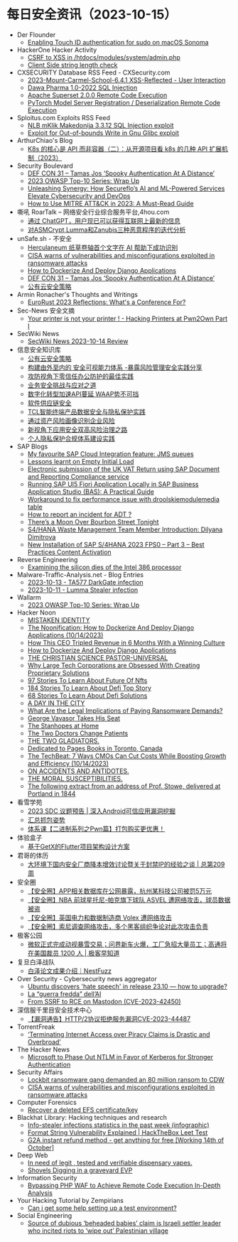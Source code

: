 # 每日安全资讯（2023-10-15）

- Der Flounder
  - [Enabling Touch ID authentication for sudo on macOS Sonoma](https://derflounder.wordpress.com/2023/10/14/enabling-touch-id-authentication-for-sudo-on-macos-sonoma/)
- HackerOne Hacker Activity
  - [CSRF to XSS in /htdocs/modules/system/admin.php](https://hackerone.com/reports/1096123)
  - [Client Side string length check](https://hackerone.com/reports/1244798)
- CXSECURITY Database RSS Feed - CXSecurity.com
  - [2023-Mount-Carmel-School-6.4.1 XSS-Reflected - User Interaction](https://cxsecurity.com/issue/WLB-2023100036)
  - [Dawa Pharma 1.0-2022 SQL Injection](https://cxsecurity.com/issue/WLB-2023100035)
  - [Apache Superset 2.0.0 Remote Code Execution](https://cxsecurity.com/issue/WLB-2023100034)
  - [PyTorch Model Server Registration / Deserialization Remote Code Execution](https://cxsecurity.com/issue/WLB-2023100033)
- Sploitus.com Exploits RSS Feed
  - [NLB mKlik Makedonija 3.3.12 SQL Injection exploit](https://sploitus.com/exploit?id=ZSL-2023-5797&utm_source=rss&utm_medium=rss)
  - [Exploit for Out-of-bounds Write in Gnu Glibc exploit](https://sploitus.com/exploit?id=398F00E7-9276-57C5-BCB5-4DD1CC774921&utm_source=rss&utm_medium=rss)
- ArthurChiao's Blog
  - [K8s 的核心是 API 而非容器（二）：从开源项目看 k8s 的几种 API 扩展机制（2023）](https://arthurchiao.github.io/blog/k8s-is-about-apis-2-zh/)
- Security Boulevard
  - [DEF CON 31 – Tamas Jos ‘Spooky Authentication At A Distance’](https://securityboulevard.com/2023/10/def-con-31-tamas-jos-spooky-authentication-at-a-distance/)
  - [2023 OWASP Top-10 Series: Wrap Up](https://securityboulevard.com/2023/10/2023-owasp-top-10-series-wrap-up/)
  - [Unleashing Synergy: How Secureflo’s AI and ML-Powered Services Elevate Cybersecurity and DevOps](https://securityboulevard.com/2023/10/unleashing-synergy-how-secureflos-ai-and-ml-powered-services-elevate-cybersecurity-and-devops/)
  - [How to Use MITRE ATT&CK in 2023: A Must-Read Guide](https://securityboulevard.com/2023/10/how-to-use-mitre-attck-in-2023-a-must-read-guide/)
- 嘶吼 RoarTalk – 网络安全行业综合服务平台,4hou.com
  - [通过 ChatGPT，用户现已可以获得互联网上最新的信息](https://www.4hou.com/posts/onlj)
  - [对ASMCrypt,Lumma和Zanubis三种恶意程序的迭代分析](https://www.4hou.com/posts/nmkR)
- unSafe.sh - 不安全
  - [Herculaneum 纸草卷轴首个文字在 AI 帮助下成功识别](https://buaq.net/go-189271.html)
  - [CISA warns of vulnerabilities and misconfigurations exploited in ransomware attacks](https://buaq.net/go-189243.html)
  - [How to Dockerize And Deploy Django Applications](https://buaq.net/go-189246.html)
  - [DEF CON 31 – Tamas Jos ‘Spooky Authentication At A Distance’](https://buaq.net/go-189238.html)
  - [公有云安全策略](https://buaq.net/go-189273.html)
- Armin Ronacher's Thoughts and Writings
  - [EuroRust 2023 Reflections: What's a Conference For?](http://lucumr.pocoo.org/2023/10/14/eurorust-whats-a-conference)
- Sec-News 安全文摘
  - [Your printer is not your printer ! - Hacking Printers at Pwn2Own Part I](https://govuln.com/news/url/6nKq)
- SecWiki News
  - [SecWiki News 2023-10-14 Review](http://www.sec-wiki.com/?2023-10-14)
- 信息安全知识库
  - [公有云安全策略](https://vipread.com/library/topic/3946)
  - [构建由外至内的 安全可视能力体系 -暴露风险管理安全实践分享](https://vipread.com/library/topic/3947)
  - [攻防视角下零信任办公防护的最佳实践](https://vipread.com/library/topic/3948)
  - [业务安全挑战与应对之道](https://vipread.com/library/topic/3949)
  - [数字化转型加速API蔓延 WAAP势不可挡](https://vipread.com/library/topic/3950)
  - [软件供应链安全](https://vipread.com/library/topic/3951)
  - [TCL智能终端产品数据安全与隐私保护实践](https://vipread.com/library/topic/3952)
  - [通过资产风险画像识别企业风险](https://vipread.com/library/topic/3953)
  - [新视角下应用安全双高风险治理之路](https://vipread.com/library/topic/3954)
  - [个人隐私保护合规体系建设实践](https://vipread.com/library/topic/3955)
- SAP Blogs
  - [My favourite SAP Cloud Integration feature: JMS queues](https://blogs.sap.com/2023/10/14/my-favourite-sap-cloud-integration-feature-jms-queues/)
  - [Lessons learnt on Empty Initial Load](https://blogs.sap.com/2023/10/14/lessons-learnt-on-empty-initial-load/)
  - [Electronic submission of the UK VAT Return using SAP Document and Reporting Compliance service](https://blogs.sap.com/2023/10/14/electronic-submission-of-the-uk-vat-return-using-sap-document-and-reporting-compliance-service/)
  - [Running SAP UI5 Fiori Application Locally in SAP Business Application Studio (BAS): A Practical Guide](https://blogs.sap.com/2023/10/14/running-sap-ui5-fiori-application-locally-in-sap-business-application-studio-bas-a-practical-guide/)
  - [Workaround to fix performance issue with droolskiemodulemedia table](https://blogs.sap.com/2023/10/14/workaround-to-fix-performance-issue-with-droolskiemodulemedia-table/)
  - [How to report an incident for ADT ?](https://blogs.sap.com/2023/10/14/how-to-report-an-incident-for-adt/)
  - [There’s a Moon Over Bourbon Street Tonight](https://blogs.sap.com/2023/10/14/theres-a-moon-over-bourbon-street-tonight/)
  - [S4/HANA Waste Management Team Member Introduction: Dilyana Dimitrova](https://blogs.sap.com/2023/10/14/s4-hana-waste-management-team-member-introduction-dilyana-dimitrova/)
  - [New Installation of SAP S/4HANA 2023 FPS0 – Part 3 – Best Practices Content Activation](https://blogs.sap.com/2023/10/14/new-installation-of-sap-s-4hana-2023-fps0-part-3-best-practices-content-activation/)
- Reverse Engineering
  - [Examining the silicon dies of the Intel 386 processor](https://www.reddit.com/r/ReverseEngineering/comments/177w2bm/examining_the_silicon_dies_of_the_intel_386/)
- Malware-Traffic-Analysis.net - Blog Entries
  - [2023-10-13 - TA577 DarkGate infection](https://www.malware-traffic-analysis.net/2023/10/13/index.html)
  - [2023-10-11 - Lumma Stealer infection](https://www.malware-traffic-analysis.net/2023/10/11/index.html)
- Wallarm
  - [2023 OWASP Top-10 Series: Wrap Up](https://lab.wallarm.com/wrap-up/)
- Hacker Noon
  - [MISTAKEN IDENTITY](https://hackernoon.com/mistaken-identity?source=rss)
  - [The Noonification: How to Dockerize And Deploy Django Applications  (10/14/2023)](https://hackernoon.com/10-14-2023-noonification?source=rss)
  - [How This CEO Tripled Revenue in 6 Months With a Winning Culture](https://hackernoon.com/how-this-ceo-tripled-revenue-in-6-months-with-a-winning-culture?source=rss)
  - [How to Dockerize And Deploy Django Applications](https://hackernoon.com/how-to-dockerize-and-deploy-django-applications?source=rss)
  - [THE CHRISTIAN SCIENCE PASTOR-UNIVERSAL](https://hackernoon.com/the-christian-science-pastor-universal?source=rss)
  - [Why Large Tech Corporations are Obsessed With Creating Proprietary Solutions](https://hackernoon.com/why-large-tech-corporations-are-obsessed-with-creating-proprietary-solutions?source=rss)
  - [97 Stories To Learn About Future Of Nfts](https://hackernoon.com/97-stories-to-learn-about-future-of-nfts?source=rss)
  - [184 Stories To Learn About Defi Top Story](https://hackernoon.com/184-stories-to-learn-about-defi-top-story?source=rss)
  - [68 Stories To Learn About Defi Solutions](https://hackernoon.com/68-stories-to-learn-about-defi-solutions?source=rss)
  - [A DAY IN THE CITY](https://hackernoon.com/a-day-in-the-city?source=rss)
  - [What Are the Legal Implications of Paying Ransomware Demands?](https://hackernoon.com/what-are-the-legal-implications-of-paying-ransomware-demands?source=rss)
  - [George Vavasor Takes His Seat](https://hackernoon.com/george-vavasor-takes-his-seat?source=rss)
  - [The Stanhopes at Home](https://hackernoon.com/the-stanhopes-at-home?source=rss)
  - [The Two Doctors Change Patients](https://hackernoon.com/the-two-doctors-change-patients?source=rss)
  - [THE TWO GLADIATORS.](https://hackernoon.com/the-two-gladiators?source=rss)
  - [Dedicated to Pages Books in Toronto, Canada](https://hackernoon.com/dedicated-to-pages-books-in-toronto-canada?source=rss)
  - [The TechBeat: 7 Ways CMOs Can Cut Costs While Boosting Growth and Efficiency (10/14/2023)](https://hackernoon.com/10-14-2023-techbeat?source=rss)
  - [ON ACCIDENTS AND ANTIDOTES.](https://hackernoon.com/on-accidents-and-antidotes?source=rss)
  - [THE MORAL SUSCEPTIBILITIES.](https://hackernoon.com/the-moral-susceptibilities?source=rss)
  - [The following extract from an address of Prof. Stowe, delivered at Portland in 1844](https://hackernoon.com/the-following-extract-from-an-address-of-prof-stowe-delivered-at-portland-in-1844?source=rss)
- 看雪学苑
  - [2023 SDC 议题预告 | 深入Android可信应用漏洞挖掘](https://mp.weixin.qq.com/s?__biz=MjM5NTc2MDYxMw==&mid=2458523106&idx=1&sn=cda72f7fdac51544a6c24882f5829f02&chksm=b18d256886faac7eee7786f980ac1a5c90697efa5d06fb6a9bae5edbe08a192a9a8b40bfa61c&scene=58&subscene=0#rd)
  - [汇总抓包姿势](https://mp.weixin.qq.com/s?__biz=MjM5NTc2MDYxMw==&mid=2458523106&idx=2&sn=9bd2c375ae6a68885425e336b5359ff1&chksm=b18d256886faac7e3de64677e080714f79c2d0863bc81fb3a9ada675020791fca0a3e97a61ae&scene=58&subscene=0#rd)
  - [体系课【二进制系列之Pwn篇】打包购买更优惠！](https://mp.weixin.qq.com/s?__biz=MjM5NTc2MDYxMw==&mid=2458523106&idx=3&sn=94f2c25a389019b27952d50c27004ad6&chksm=b18d256886faac7e2bb0390e59514d37582484eed46d78a49f88a8df95b826172994948737b4&scene=58&subscene=0#rd)
- 体验盒子
  - [基于GetX的Flutter项目架构设计方案](https://www.uedbox.com/post/69187/)
- 君哥的体历
  - [大环境下国内安全厂商降本增效讨论暨关于封禁IP的经验之谈  | 总第209周](https://mp.weixin.qq.com/s?__biz=MzI2MjQ1NTA4MA==&mid=2247490086&idx=1&sn=779a0c676bc3328ef3e6f005ddf0c263&chksm=ea4bb061dd3c3977d3dfb40b260edae0565672b59aa2c08175dbc2a891a1488dc7db295cd30b&scene=58&subscene=0#rd)
- 安全圈
  - [【安全圈】APP相关数据库在公网暴露，杭州某科技公司被罚5万元](https://mp.weixin.qq.com/s?__biz=MzIzMzE4NDU1OQ==&mid=2652046507&idx=1&sn=a2aab4104bb11e8a546651cfc80a35e3&chksm=f36e28ebc419a1fd08bacdfa597cd323c277d55b7e0e5cb2cd09f68e3076b8be96e83d2defa5&scene=58&subscene=0#rd)
  - [【安全圈】NBA 前球星托尼-帕克旗下球队 ASVEL 遭网络攻击，球员数据被盗](https://mp.weixin.qq.com/s?__biz=MzIzMzE4NDU1OQ==&mid=2652046507&idx=2&sn=0bbed9c5895ab4815d9f0471687c9ff4&chksm=f36e28ebc419a1fd95fa9d9ba67954abb96417a4d727b4a93186eb84ca398dc63d6317a09e68&scene=58&subscene=0#rd)
  - [【安全圈】英国电力和数据制造商 Volex 遭网络攻击](https://mp.weixin.qq.com/s?__biz=MzIzMzE4NDU1OQ==&mid=2652046507&idx=3&sn=829b66a0fb1cbcfb964484e474b345fa&chksm=f36e28ebc419a1fdd6924bc11af7da604b705574a648659a2a08463956ffa16187a7ba556626&scene=58&subscene=0#rd)
  - [【安全圈】索尼调查网络攻击，多个黑客组织争论对此次攻击负责](https://mp.weixin.qq.com/s?__biz=MzIzMzE4NDU1OQ==&mid=2652046507&idx=4&sn=3d5bfe75e13384089122f65497766928&chksm=f36e28ebc419a1fde8c546a0b35fb6945b600b960e77833bf062387add3cb1cf7f60f5b67702&scene=58&subscene=0#rd)
- 极客公园
  - [微软正式完成动视暴雪交易；问界新车火爆，工厂急招大量员工；高通将在美国裁员 1200 人 | 极客早知道](https://mp.weixin.qq.com/s?__biz=MTMwNDMwODQ0MQ==&mid=2653015945&idx=1&sn=85d3022e41cbaaba193adb8dd3b2d03b&chksm=7e54b23f49233b29d161dabcbc038ac9f47b07c65ab01d9152213021ece9a7d9ce69b120b6f2&scene=58&subscene=0#rd)
- 复旦白泽战队
  - [白泽论文成果介绍｜NestFuzz](https://mp.weixin.qq.com/s?__biz=MzU4NzUxOTI0OQ==&mid=2247487086&idx=1&sn=c870048fb53419f493a22484f8509dcf&chksm=fdeb8a10ca9c03067b1a592052f2ff7a2206845964d874dc45b08a407366f2f958bac04c9d5c&scene=58&subscene=0#rd)
- Over Security - Cybersecurity news aggregator
  - [Ubuntu discovers 'hate speech' in release 23.10 — how to upgrade?](https://www.bleepingcomputer.com/news/security/ubuntu-discovers-hate-speech-in-release-2310-how-to-upgrade/)
  - [La “guerra fredda” dell’AI](https://www.guerredirete.it/la-guerra-fredda-dell-ai/)
  - [From SSRF to RCE on Mastodon (CVE-2023-42450)](https://scumjr.github.io/2023/10/12/from-ssrf-to-rce-on-mastodon-cve-2023-42450/)
- 深信服千里目安全技术中心
  - [【漏洞通告】HTTP/2协议拒绝服务漏洞CVE-2023-44487](https://mp.weixin.qq.com/s?__biz=Mzg2NjgzNjA5NQ==&mid=2247520962&idx=1&sn=579a00255f6e2cd25e8785f63894bed0&chksm=ce4619d2f93190c4d9cb0b3968c3af9fa240322f3d6124aa4987ad82a49270e8cdbc4d8e7650&scene=58&subscene=0#rd)
- TorrentFreak
  - [‘Terminating Internet Access over Piracy Claims is Drastic and Overbroad’](https://torrentfreak.com/terminating-internet-access-over-piracy-claims-is-drastic-and-overbroad-231014/)
- The Hacker News
  - [Microsoft to Phase Out NTLM in Favor of Kerberos for Stronger Authentication](https://thehackernews.com/2023/10/microsoft-to-phase-out-ntlm-in-favor-of.html)
- Security Affairs
  - [Lockbit ransomware gang demanded an 80 million ransom to CDW](https://securityaffairs.com/152470/cyber-crime/lockbit-ransomware-gang-hacked-cdw.html)
  - [CISA warns of vulnerabilities and misconfigurations exploited in ransomware attacks](https://securityaffairs.com/152457/breaking-news/cisa-kev-ransomware-attacks.html)
- Computer Forensics
  - [Recover a deleted EFS certificate/key](https://www.reddit.com/r/computerforensics/comments/177lw5s/recover_a_deleted_efs_certificatekey/)
- Blackhat Library: Hacking techniques and research
  - [Info-stealer infections statistics in the past week (infographic)](https://www.reddit.com/r/blackhat/comments/177o81z/infostealer_infections_statistics_in_the_past/)
  - [Format String Vulnerability Explained | HackTheBox Leet Test](https://www.reddit.com/r/blackhat/comments/177lc87/format_string_vulnerability_explained_hackthebox/)
  - [G2A instant refund method - get anything for free [Working 14th of October]](https://www.reddit.com/r/blackhat/comments/177ua2t/g2a_instant_refund_method_get_anything_for_free/)
- Deep Web
  - [In need of legit , tested and verifiable dispensary vapes.](https://www.reddit.com/r/deepweb/comments/177vb8i/in_need_of_legit_tested_and_verifiable_dispensary/)
  - [Shovels Digging in a graveyard EVP](https://www.reddit.com/r/deepweb/comments/177ovn7/shovels_digging_in_a_graveyard_evp/)
- Information Security
  - [Bypassing PHP WAF to Achieve Remote Code Execution In-Depth Analysis](https://www.reddit.com/r/Information_Security/comments/177yoi6/bypassing_php_waf_to_achieve_remote_code/)
- Your Hacking Tutorial by Zempirians
  - [Can i get some help setting up a test environment?](https://www.reddit.com/r/HowToHack/comments/177yid6/can_i_get_some_help_setting_up_a_test_environment/)
- Social Engineering
  - [Source of dubious ‘beheaded babies’ claim is Israeli settler leader who incited riots to ‘wipe out’ Palestinian village](https://www.reddit.com/r/SocialEngineering/comments/177ykiz/source_of_dubious_beheaded_babies_claim_is/)
